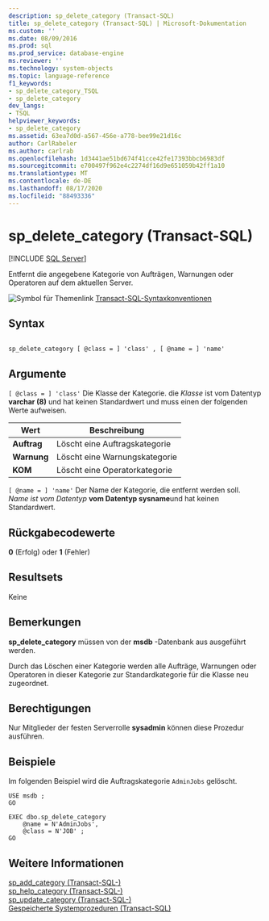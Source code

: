```yaml
---
description: sp_delete_category (Transact-SQL)
title: sp_delete_category (Transact-SQL) | Microsoft-Dokumentation
ms.custom: ''
ms.date: 08/09/2016
ms.prod: sql
ms.prod_service: database-engine
ms.reviewer: ''
ms.technology: system-objects
ms.topic: language-reference
f1_keywords:
- sp_delete_category_TSQL
- sp_delete_category
dev_langs:
- TSQL
helpviewer_keywords:
- sp_delete_category
ms.assetid: 63ea7d0d-a567-456e-a778-bee99e21d16c
author: CarlRabeler
ms.author: carlrab
ms.openlocfilehash: 1d3441ae51bd674f41cce42fe17393bbcb6983df
ms.sourcegitcommit: e700497f962e4c2274df16d9e651059b42ff1a10
ms.translationtype: MT
ms.contentlocale: de-DE
ms.lasthandoff: 08/17/2020
ms.locfileid: "88493336"
---
```

# <a name="sp_delete_category-transact-sql"></a>sp_delete_category (Transact-SQL)
[!INCLUDE [SQL Server](../../includes/applies-to-version/sqlserver.md)]

  Entfernt die angegebene Kategorie von Aufträgen, Warnungen oder Operatoren auf dem aktuellen Server.  
  
  
 ![Symbol für Themenlink](../../database-engine/configure-windows/media/topic-link.gif "Symbol für Themenlink") [Transact-SQL-Syntaxkonventionen](../../t-sql/language-elements/transact-sql-syntax-conventions-transact-sql.md)  
  
## <a name="syntax"></a>Syntax  
  
```  
  
sp_delete_category [ @class = ] 'class' , [ @name = ] 'name'   
```  
  
## <a name="arguments"></a>Argumente  
`[ @class = ] 'class'` Die Klasse der Kategorie. die *Klasse* ist vom Datentyp **varchar (8)** und hat keinen Standardwert und muss einen der folgenden Werte aufweisen.  
  
|Wert|Beschreibung|  
|-----------|-----------------|  
|**Auftrag**|Löscht eine Auftragskategorie|  
|**Warnung**|Löscht eine Warnungskategorie|  
|**KOM**|Löscht eine Operatorkategorie|  
  
`[ @name = ] 'name'` Der Name der Kategorie, die entfernt werden soll. *Name ist vom Datentyp* **vom Datentyp sysname**und hat keinen Standardwert.  
  
## <a name="return-code-values"></a>Rückgabecodewerte  
 **0** (Erfolg) oder **1** (Fehler)  
  
## <a name="result-sets"></a>Resultsets  
 Keine  
  
## <a name="remarks"></a>Bemerkungen  
 **sp_delete_category** müssen von der **msdb** -Datenbank aus ausgeführt werden.  
  
 Durch das Löschen einer Kategorie werden alle Aufträge, Warnungen oder Operatoren in dieser Kategorie zur Standardkategorie für die Klasse neu zugeordnet.  
  
## <a name="permissions"></a>Berechtigungen  
 Nur Mitglieder der festen Serverrolle **sysadmin** können diese Prozedur ausführen.  
  
## <a name="examples"></a>Beispiele  
 Im folgenden Beispiel wird die Auftragskategorie `AdminJobs` gelöscht.  
  
```  
USE msdb ;  
GO   
  
EXEC dbo.sp_delete_category  
    @name = N'AdminJobs',  
    @class = N'JOB' ;  
GO   
```  
  
## <a name="see-also"></a>Weitere Informationen  
 [sp_add_category &#40;Transact-SQL-&#41;](../../relational-databases/system-stored-procedures/sp-add-category-transact-sql.md)   
 [sp_help_category &#40;Transact-SQL-&#41;](../../relational-databases/system-stored-procedures/sp-help-category-transact-sql.md)   
 [sp_update_category &#40;Transact-SQL-&#41;](../../relational-databases/system-stored-procedures/sp-update-category-transact-sql.md)   
 [Gespeicherte Systemprozeduren &#40;Transact-SQL&#41;](../../relational-databases/system-stored-procedures/system-stored-procedures-transact-sql.md)  
  
  
